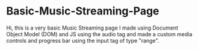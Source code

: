 # Basic-Music-Streaming-Page
Hi, this is a very basic Music Streaming page I made using Document Object Model (DOM) and JS using the audio tag and made a custom media controls and progress bar using the input tag of type "range". 
